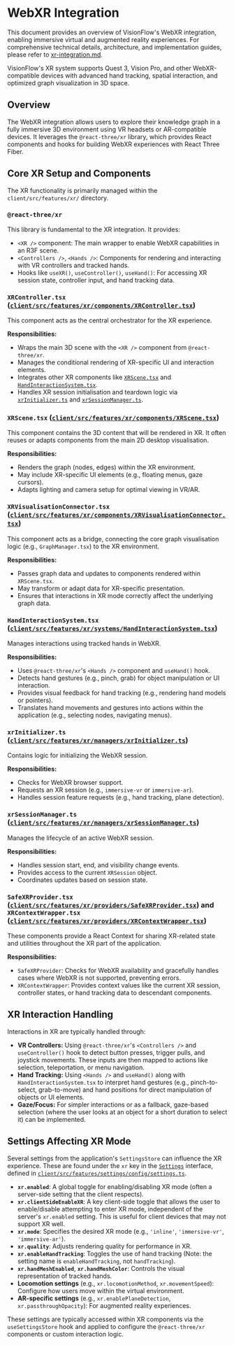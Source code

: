 # WebXR Integration

This document provides an overview of VisionFlow's WebXR integration, enabling immersive virtual and augmented reality experiences. For comprehensive technical details, architecture, and implementation guides, please refer to [xr-integration.md](./xr-integration.md).

VisionFlow's XR system supports Quest 3, Vision Pro, and other WebXR-compatible devices with advanced hand tracking, spatial interaction, and optimized graph visualization in 3D space.

## Overview

The WebXR integration allows users to explore their knowledge graph in a fully immersive 3D environment using VR headsets or AR-compatible devices. It leverages the `@react-three/xr` library, which provides React components and hooks for building WebXR experiences with React Three Fiber.

## Core XR Setup and Components

The XR functionality is primarily managed within the `client/src/features/xr/` directory.

### `@react-three/xr`

This library is fundamental to the XR integration. It provides:
-   `<XR />` component: The main wrapper to enable WebXR capabilities in an R3F scene.
-   `<Controllers />`, `<Hands />`: Components for rendering and interacting with VR controllers and tracked hands.
-   Hooks like `useXR()`, `useController()`, `useHand()`: For accessing XR session state, controller input, and hand tracking data.

### `XRController.tsx` ([`client/src/features/xr/components/XRController.tsx`](../../client/src/features/xr/components/XRController.tsx))

This component acts as the central orchestrator for the XR experience.

**Responsibilities:**
-   Wraps the main 3D scene with the `<XR />` component from `@react-three/xr`.
-   Manages the conditional rendering of XR-specific UI and interaction elements.
-   Integrates other XR components like [`XRScene.tsx`](../../client/src/features/xr/components/XRScene.tsx) and [`HandInteractionSystem.tsx`](../../client/src/features/xr/systems/HandInteractionSystem.tsx).
-   Handles XR session initialisation and teardown logic via [`xrInitializer.ts`](../../client/src/features/xr/managers/xrInitializer.ts) and [`xrSessionManager.ts`](../../client/src/features/xr/managers/xrSessionManager.ts).

### `XRScene.tsx` ([`client/src/features/xr/components/XRScene.tsx`](../../client/src/features/xr/components/XRScene.tsx))

This component contains the 3D content that will be rendered in XR. It often reuses or adapts components from the main 2D desktop visualisation.

**Responsibilities:**
-   Renders the graph (nodes, edges) within the XR environment.
-   May include XR-specific UI elements (e.g., floating menus, gaze cursors).
-   Adapts lighting and camera setup for optimal viewing in VR/AR.

### `XRVisualisationConnector.tsx` ([`client/src/features/xr/components/XRVisualisationConnector.tsx`](../../client/src/features/xr/components/XRVisualisationConnector.tsx))

This component acts as a bridge, connecting the core graph visualisation logic (e.g., `GraphManager.tsx`) to the XR environment.

**Responsibilities:**
-   Passes graph data and updates to components rendered within `XRScene.tsx`.
-   May transform or adapt data for XR-specific presentation.
-   Ensures that interactions in XR mode correctly affect the underlying graph data.

### `HandInteractionSystem.tsx` ([`client/src/features/xr/systems/HandInteractionSystem.tsx`](../../client/src/features/xr/systems/HandInteractionSystem.tsx))

Manages interactions using tracked hands in WebXR.

**Responsibilities:**
-   Uses `@react-three/xr`'s `<Hands />` component and `useHand()` hook.
-   Detects hand gestures (e.g., pinch, grab) for object manipulation or UI interaction.
-   Provides visual feedback for hand tracking (e.g., rendering hand models or pointers).
-   Translates hand movements and gestures into actions within the application (e.g., selecting nodes, navigating menus).

### `xrInitializer.ts` ([`client/src/features/xr/managers/xrInitializer.ts`](../../client/src/features/xr/managers/xrInitializer.ts))

Contains logic for initializing the WebXR session.

**Responsibilities:**
-   Checks for WebXR browser support.
-   Requests an XR session (e.g., `immersive-vr` or `immersive-ar`).
-   Handles session feature requests (e.g., hand tracking, plane detection).

### `xrSessionManager.ts` ([`client/src/features/xr/managers/xrSessionManager.ts`](../../client/src/features/xr/managers/xrSessionManager.ts))

Manages the lifecycle of an active WebXR session.

**Responsibilities:**
-   Handles session start, end, and visibility change events.
-   Provides access to the current `XRSession` object.
-   Coordinates updates based on session state.

### `SafeXRProvider.tsx` ([`client/src/features/xr/providers/SafeXRProvider.tsx`](../../client/src/features/xr/providers/SafeXRProvider.tsx)) and `XRContextWrapper.tsx` ([`client/src/features/xr/providers/XRContextWrapper.tsx`](../../client/src/features/xr/providers/XRContextWrapper.tsx))

These components provide a React Context for sharing XR-related state and utilities throughout the XR part of the application.

**Responsibilities:**
-   `SafeXRProvider`: Checks for WebXR availability and gracefully handles cases where WebXR is not supported, preventing errors.
-   `XRContextWrapper`: Provides context values like the current XR session, controller states, or hand tracking data to descendant components.

## XR Interaction Handling

Interactions in XR are typically handled through:

-   **VR Controllers:** Using `@react-three/xr`'s `<Controllers />` and `useController()` hook to detect button presses, trigger pulls, and joystick movements. These inputs are then mapped to actions like selection, teleportation, or menu navigation.
-   **Hand Tracking:** Using `<Hands />` and `useHand()` along with `HandInteractionSystem.tsx` to interpret hand gestures (e.g., pinch-to-select, grab-to-move) and hand positions for direct manipulation of objects or UI elements.
-   **Gaze/Focus:** For simpler interactions or as a fallback, gaze-based selection (where the user looks at an object for a short duration to select it) can be implemented.

## Settings Affecting XR Mode

Several settings from the application's `SettingsStore` can influence the XR experience. These are found under the `xr` key in the [`Settings`](../../client/src/features/settings/config/settings.ts) interface, defined in [`client/src/features/settings/config/settings.ts`](../../client/src/features/settings/config/settings.ts).

-   **`xr.enabled`**: A global toggle for enabling/disabling XR mode (often a server-side setting that the client respects).
-   **`xr.clientSideEnableXR`**: A key client-side toggle that allows the user to enable/disable attempting to enter XR mode, independent of the server's `xr.enabled` setting. This is useful for client devices that may not support XR well.
-   **`xr.mode`**: Specifies the desired XR mode (e.g., `'inline'`, `'immersive-vr'`, `'immersive-ar'`).
-   **`xr.quality`**: Adjusts rendering quality for performance in XR.
-   **`xr.enableHandTracking`**: Toggles the use of hand tracking (Note: the setting name is `enableHandTracking`, not `handTracking`).
-   **`xr.handMeshEnabled`**, **`xr.handMeshColor`**: Controls the visual representation of tracked hands.
-   **Locomotion settings** (e.g., `xr.locomotionMethod`, `xr.movementSpeed`): Configure how users move within the virtual environment.
-   **AR-specific settings** (e.g., `xr.enablePlaneDetection`, `xr.passthroughOpacity`): For augmented reality experiences.

These settings are typically accessed within XR components via the `useSettingsStore` hook and applied to configure the `@react-three/xr` components or custom interaction logic.